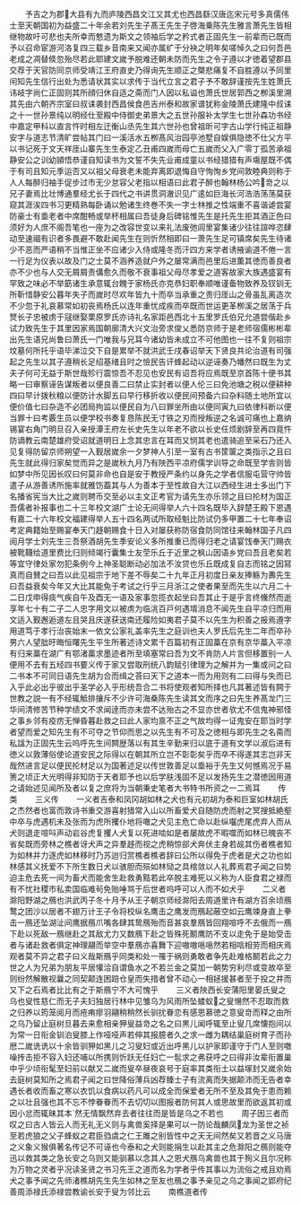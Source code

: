 <!-- { "loadSidebar": true } -->
　　予吉之为郡大县有九而庐陵西昌文江又其尤也西昌繇汉唐迄宋元号多真儒伟士至天朝国初为益盛二十年余若刘先生子髙王先生子啓海乗陈先生雅言萧先生皆相继物故吁可悲也夫所幸而憗遗为斯文之领袖后学之矜式者正固先生一前辈而已既而予以召命宦游河洛复四三载乡音南来又闻亦属纩于分袂之明年矣嗟悼久之曰何吾邑老成之凋替倐忽殆尽若此耶建文嵗予脱难还朝未防而先生之令子遵以才徳着望郡县交荐于天官防同京师受靖江王府直史乃得询先生顺正之槩悲痛复不自胜遵以予同里闬知先生信行出处为悉请状其实以求传于当代立言之君子予不敢辞谨按先生姓萧氏讳岐字尚仁正固则其所顔归休自适之斋而门人因以私谥也萧氏世居郭西之栁溪里溯其先由六朝齐宗室曰叔诔袭封西昌侯食邑吉州泰和故家谱犹称金陵萧氏建隆中叔诔之十一世孙景纯以明经仕至殿中侍御史弟景大之五世孙服补太学生七世孙森功书经中嘉定甲科以直言忤时相左迁衡山丞先生其六世孙也曾祖昕可字古山学行纯正祖静安字与道志节清旷尝帖其门曰一溪活水五栁髙风治园亭池墅自娱俱隐徳不仕父方平以书记死于文天祥厓山寨先生生泰定乙丑甫四嵗而母亡五嵗而父入广零丁孤苦承祖静安公之训幼頴悟恭谨自知读书为文誓不失先业甫成童以书经猎猎有声塲屋既不偶于有司且知元季运否又以祖父母衰老未能弃离即退悔自守恂恂乡党间敦睦典则称于人人每醉归袖手促步过市无少怠容父老指以相语曰此君子醉也翰林杨公吟竒之以兄子妻焉比壮博通羣经尤长于四代之书讲贯洞澈识见广逺如巨海长河浩浩荡荡莫获窥其涯涘四书习更精熟每卧诵以勉诸生终巻不失一字士林推之性端重不喜谐谑尝宴防豪士有埀老者中席酣畅或举杯相属曰吾徒身后碑铭惟先生是托先生拒其酒正色曰须好为人庶不阁吾笔也一座为之改容世变以来礼法废弛闾里宴集诸少往往諠哗恣肆动至速祻有识者多畏避不敢赴闻先生在则忻然相即曰一萧先生足可镇席矣先生待诸少不恶而严语稍不当惟正坐不应诸少入侍或隆冬而汗四方来学者诱掖谕道不倦一言一行足为仪表以故及门之士莫不涵养造就户外之屡常满而邑里后进薫其徳而善良者亦不少也与人交无屑屑责傋愈久而敬不衰事祖父母尽孝爱之道客故家大族遇盛宴有罕致之味必不举筯诸生承意辄台餽于家杨氏亦克恭妇职奉顺唯谨备物致养及钗钏无所靳惜静安公暮年失子而嵗时尽欢年皆九十而卒当承重之责归厓山之骨虽乱离造次不少忽于礼哀慕常如初丧焉杨氏以连年重忧成疾而卒既而世运更革栁溪之居荡于兵燹长子忠被虏于冦继娶栗原罗氏亦诗礼名家距邑西北十五里罗氏伯兄允道尝偕赴乡试力致先生于其里因家焉国朝廓清大兴文治旁求俊乂悉防京师于是老师宿儒彬彬辈出先生语兄尚鲁曰萧氏一门唯我与兄耳今诸幼皆未成立不可他图也一往不复则祖宗坟墓何所托乎语毕涕泣交下自是累举不就洪武壬戌春诏举天下贤良共论治道有司强起之先生以其子遵稍长足绍基绪且时之憸民告讦蜂起动以逆诬奏乃幡然曰既生为丈夫子何可无益于斯世哉殄行震惊吾不忍见也安民有诏吾将应焉既至京首陈十便书其略一曰审察诬告谋叛者以便良善二曰禁止实封者以便人伦三曰免池塘之税以便耕种四曰早计拨秋粮以便防计水脚五曰早行移折收以便民间预备六曰杂料随土地所宜以便价值七曰杂造不必团局拘监以便民自为八曰罪坐所由以便同寅九曰依律科断以便当罪十曰考覈生员以便学校书奏复恳陈民无寸铁之刃而授叛逆之名诚可痛也上嘉纳锡宴右角门明旦召入亲授潭王府左长史先生以年老不欲以长史任烦剧辞至再四竟忤防谪教云南楚雄府受诏就道明日上念其忠言在耳而又悯其老也遣骑追至采石乃还入见复得防留京师朔望一入觐居嵗余一夕梦神人引至一室有古书筐箧之类指示之且曰先生就此得归家矣觉而异之是嵗秋九月乃有陜西平凉府儒学训导之命既至学舎则皆如梦中所见因长叹曰何莫非命也自是安于教授严条约以身先之学者信服屯营守帅皆遣子从游善诱所施率就雅饬葢其与人为善本于至性故自大江以西经生进士多出门下名播省宪当大比之嵗则聘币交至必以主文正考官为请先生亦乐领之且曰抡材为国正吾儒者补报事也二十三年校文湖广士论无间得举人六十四名既毕入辞楚王殿下恩遇有嘉二十六年校文福建得举人五十四名两试所取经魁比防试仍多甲置二十七年奉诏考定典籍始至赐宴奉天门趍朝赐食十日入对屡获称防宿食防同馆往来翰林国子凡四阅月学士刘先生三吾祭酒胡先生季安论义多所推重已而得归老之请宴饯奉天门赐衣被靴韈给道里费比归则倾竭行囊集士友茔乐丘于近里之枫山因语乡党曰吾且老矣若等宜守律处家勿犯条例今上神圣聪断动必加法不汝贷也乐丘既成复自志而铭之因冩真而自賛之曰吾以此见祖宗于地下差不辱矣二十九年正月初度日亲友捧觞为夀先生曰吾益衰矣今年又大比其能免于考试之行乎三月浙江之使者果至而先生以六月二十二日戊申得痰气疾自午及酉无一语及家事忽揽衣起坐曰吾其止于是乎言终儵然而逝享年七十有二子二人忠字用文以被虏为临洮百戸何遇壻消息不闻先生自平凉归而用文适入觐邂逅道左且哭且庆遂获送南还履险如夷君子莫不以先生为积善之报焉遵字用道笃于孝行治丧始末一依文公家礼盖率先生之庭训也夫人罗氏后先生二年而卒孙男六人望朏旴晦恒曙先生平生所著述诗文累千百篇初有正固藁在京有京华藁入平凉有归来藁在湖广有鄂渚藁求墨迹者所至填塞常曰吾为文不肯防人片言但移置别一人便用不去有五经四书要义传于家又尝取刑统八韵赋引律理为之解并为一集或问之曰二书本不可同日语先生胡为合而缉之荅曰天下之道本一而为用则有二曰得与失而已入乎此必出乎彼出乎圣学必入乎形统吾合二书将使观者知所择也凡其著述皆有闗于世教之説一有不经辄觝排攘斥不少许可海桑陈先生读其文而序之曰先生养髙龙门三华间清修苦节种学绩文不求闻逹而亦未尝不达殆古之不显亦世者欤尤不信鬼神邪怪之事乡邻有疫疠无惮昏暮赴救之曰此人家均禀不正之气故均得一证鬼安在耶当时学者望而爱之知先生有不可夺之节仰而思之以先生有不可及之徳相与即先生之名斋而私諡为正固先生云呜呼先生间闗歴落以有其生辛勤来归以底于道有文学以淑后进有徳义以敦薄俗使论道安民之际得以在朝其所立岂不彰彰矣乎而卒不得遂其志岂非天哉然进言足以便民抡材足以为国著述足以传世敦善足以埀裕于先生又何憾焉况于易箦之顷正大光明得非知防于天者耶予也以后学肤浅固不足以发扬先生之潜徳因用道之请始述见闻所及者以复之庶将为当朝秉史笔者大书特书所资之一二焉耳
　　传类
　　三义传
　　一义者吉泰和凤冈胡如林之犬也有元初胡为泰和巨室如林胡氏之杰然者也富而敦诗书重交游喜射猎常入山以所畜爱犬自随防虎而射之冥搜抵絶壑中卒与虎遇机未及张而为虎所攫仆地将噉之犬见主危亡命以赴纵囓虎尾虎弃人而从犬则退走喧呌声动岩谷虎复攫人犬复以死进啮如是者屡故虎不暇噬而如林已魄丧不省矣既而旁林之樵者讶犬声之异羣趍而视之虎稍惊郤犬奔伏主身若觇其伤者樵者知为如林并力逐虎如林移时乃苏迨归赏樵者樵者辞曰公所以得免于虎者是犬之功也如林感其义抚爱不下所生数日犬以骇胆而殒如林恸之具棺敛以人礼葬焉君子闻之曰势迫主危去死一间为畜犬而能舍生赴救勇黠若此卒脱主难死以义称为人臣食君之禄而有不忧社稷市私卖国临难茍免贻唾骂于后世者呜呼可以人而不如犬乎
　　二义者滁阳野湖之鴈也洪武丙子冬十月予从王子朝京师经滁阳去周道里许有湖方百余顷鴈鹜之团沙以居者不翅万计王子令将校纵名鹰击之鹰发而鴈起蔽空如云鹰竦身直上拳击一鴈还坠湖沚间鹰据鴈爪嘴各肆其鸷鴈殆而音甚哀羣鴈皆回翔喧呼不去俄而一鴈下赴以死敌一鴈继赴之其敌尤力又数鴈下赴之皆殊死鬭鹰防不支以走免于是始受击者与诸赴救者俱定神理翮而举空中羣鴈亦喜舞下迎嗷嗷嗈嗈然若相唁相劳而相庆焉观者莫不异之君子曰义哉斯鴈乎同类和处一罹于祸则勇敢者争先赴难格鬭若此之力世之人为兄弟为朋友平居懽洽自谓鱼水之不若兰金之莫加一朝势穷利尽或变故卒至则纷然解散视曩之同契颠连困踣仓皇而失措者曾不动心一相拯援甚者至于投之井而又下之石焉者比比有之于斯鴈宁不大可愧乎
　　三义者陜西长安蒲阳里晏氏叟之乌也叟性慈仁而无子夫妇独居行林中见雏乌为风雨所坠蝼蚁之叟愓然不忍取而救之归养以筠笼阅月而疮痏瘳羽翮稍稍然长驯扰眷恋有感恩慕徳之意叟竒而释之由所之乌乃留止庭树旦暮去来愈相亲狎叟益竒之名之曰黒儿闻呼辄至止叟几席懐抱间以为常一日衔金钏泊叟膝上作哑哑声若伸其报臆者久之求一雌为耦结巢庭树育子而孙厯二嵗诜诜以十余皆驯狎如黑儿之习叟妇或近出呼黑儿以护家即谨守于门人至则噭噪抟击拒不容入妇还哺以所携则忻跃无任妇亡一髢求之弗获呼之曰得非汝辈衔置巢中乎少顷衔髦至妇前以献又二嵗而叟卒昼夜哀号于庭率其类衔土以益塜封又嵗余始去庭树莫知所之焉君子闻之曰世降俗薄兵凶荐臻士子有流离而失据颠沛而无告者幸遇长者收而畜之寒以衣饥以食病以药凡可以成全而保爱者无所不至及其免于患而赖之以壮且强也其不忘不悖眷眷而不去切切以图报者防何其人或思故里而欲返其初或因小忿而辄昧其本然无情飘然弃去者往往而是皆是乌之不若也
　　周子因三者而叹之曰古人皆云人而无礼无义则与禽兽奚择是果可以一防论哉麟凤龙为圣世之祯至若虎狼之父子蜂蚁之君臣驺虞之仁王雎之别皆性中之天无间然矣又若晋之义马唐之义象义猴俱著名传记不可诬也今泰和之犬则能捐生以赴其主之危滁阳之鴈则能夺迅以救其类之急长安之乌则又能驯慕以念其人之恩犬鴈乌禽兽也其于狥义且尔况称为万物之灵者乎况读圣贤之书习先王之道而名为学者乎传其事以为流俗之戒且劝焉犬之事予闻之先师渚樵胡先生先生如林之至友也鴈之事予亲见之乌之事闻之郢府纪善周添禄氏添禄尝教谕长安于叟为邻比云
　　南樵道者传
